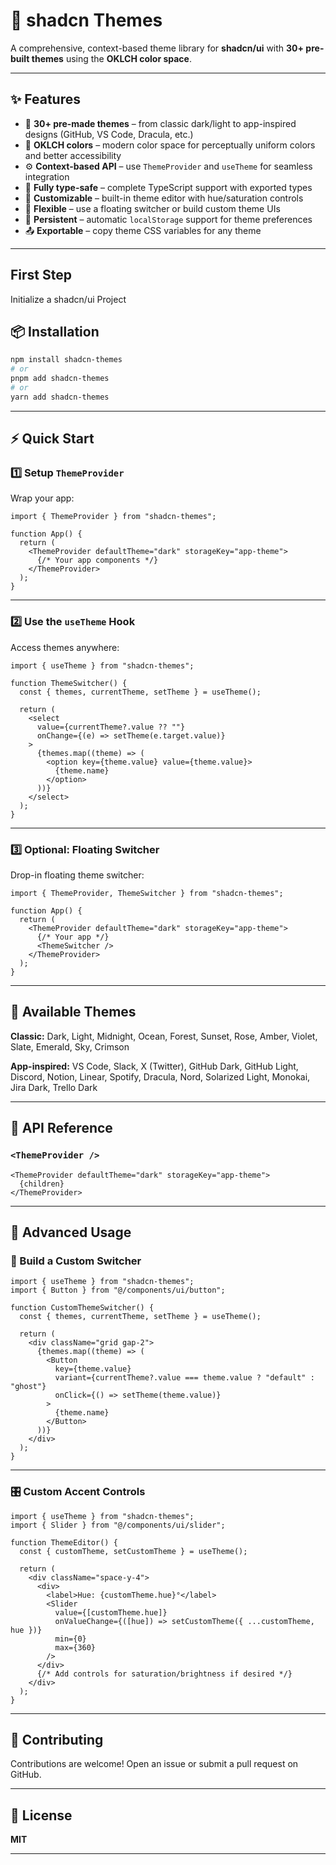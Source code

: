 # 🧩 shadcn Themes

A comprehensive, context-based theme library for **shadcn/ui** with **30+ pre-built themes** using the **OKLCH color space**.

---

## ✨ Features

- 🎨 **30+ pre-made themes** – from classic dark/light to app-inspired designs (GitHub, VS Code, Dracula, etc.)
- 🌈 **OKLCH colors** – modern color space for perceptually uniform colors and better accessibility
- ⚙️ **Context-based API** – use `ThemeProvider` and `useTheme` for seamless integration
- 🧠 **Fully type-safe** – complete TypeScript support with exported types
- 🧩 **Customizable** – built-in theme editor with hue/saturation controls
- 🧘 **Flexible** – use a floating switcher or build custom theme UIs
- 💾 **Persistent** – automatic `localStorage` support for theme preferences
- 📤 **Exportable** – copy theme CSS variables for any theme

---

## First Step

Initialize a shadcn/ui Project

## 📦 Installation

```bash
npm install shadcn-themes
# or
pnpm add shadcn-themes
# or
yarn add shadcn-themes
```

---

## ⚡ Quick Start

### 1️⃣ Setup `ThemeProvider`

Wrap your app:

```tsx
import { ThemeProvider } from "shadcn-themes";

function App() {
  return (
    <ThemeProvider defaultTheme="dark" storageKey="app-theme">
      {/* Your app components */}
    </ThemeProvider>
  );
}
```

---

### 2️⃣ Use the `useTheme` Hook

Access themes anywhere:

```tsx
import { useTheme } from "shadcn-themes";

function ThemeSwitcher() {
  const { themes, currentTheme, setTheme } = useTheme();

  return (
    <select
      value={currentTheme?.value ?? ""}
      onChange={(e) => setTheme(e.target.value)}
    >
      {themes.map((theme) => (
        <option key={theme.value} value={theme.value}>
          {theme.name}
        </option>
      ))}
    </select>
  );
}
```

---

### 3️⃣ Optional: Floating Switcher

Drop-in floating theme switcher:

```tsx
import { ThemeProvider, ThemeSwitcher } from "shadcn-themes";

function App() {
  return (
    <ThemeProvider defaultTheme="dark" storageKey="app-theme">
      {/* Your app */}
      <ThemeSwitcher />
    </ThemeProvider>
  );
}
```

---

## 🎨 Available Themes

**Classic:**
Dark, Light, Midnight, Ocean, Forest, Sunset, Rose, Amber, Violet, Slate, Emerald, Sky, Crimson

**App-inspired:**
VS Code, Slack, X (Twitter), GitHub Dark, GitHub Light, Discord, Notion, Linear, Spotify, Dracula, Nord, Solarized Light, Monokai, Jira Dark, Trello Dark

---

## 🧰 API Reference

### `<ThemeProvider />`

```tsx
<ThemeProvider defaultTheme="dark" storageKey="app-theme">
  {children}
</ThemeProvider>
```

---

## 🔧 Advanced Usage

### 🧱 Build a Custom Switcher

```tsx
import { useTheme } from "shadcn-themes";
import { Button } from "@/components/ui/button";

function CustomThemeSwitcher() {
  const { themes, currentTheme, setTheme } = useTheme();

  return (
    <div className="grid gap-2">
      {themes.map((theme) => (
        <Button
          key={theme.value}
          variant={currentTheme?.value === theme.value ? "default" : "ghost"}
          onClick={() => setTheme(theme.value)}
        >
          {theme.name}
        </Button>
      ))}
    </div>
  );
}
```

---

### 🎛️ Custom Accent Controls

```tsx
import { useTheme } from "shadcn-themes";
import { Slider } from "@/components/ui/slider";

function ThemeEditor() {
  const { customTheme, setCustomTheme } = useTheme();

  return (
    <div className="space-y-4">
      <div>
        <label>Hue: {customTheme.hue}°</label>
        <Slider
          value={[customTheme.hue]}
          onValueChange={([hue]) => setCustomTheme({ ...customTheme, hue })}
          min={0}
          max={360}
        />
      </div>
      {/* Add controls for saturation/brightness if desired */}
    </div>
  );
}
```

---

## 🤝 Contributing

Contributions are welcome!
Open an issue or submit a pull request on GitHub.

---

## 📄 License

**MIT**

---
